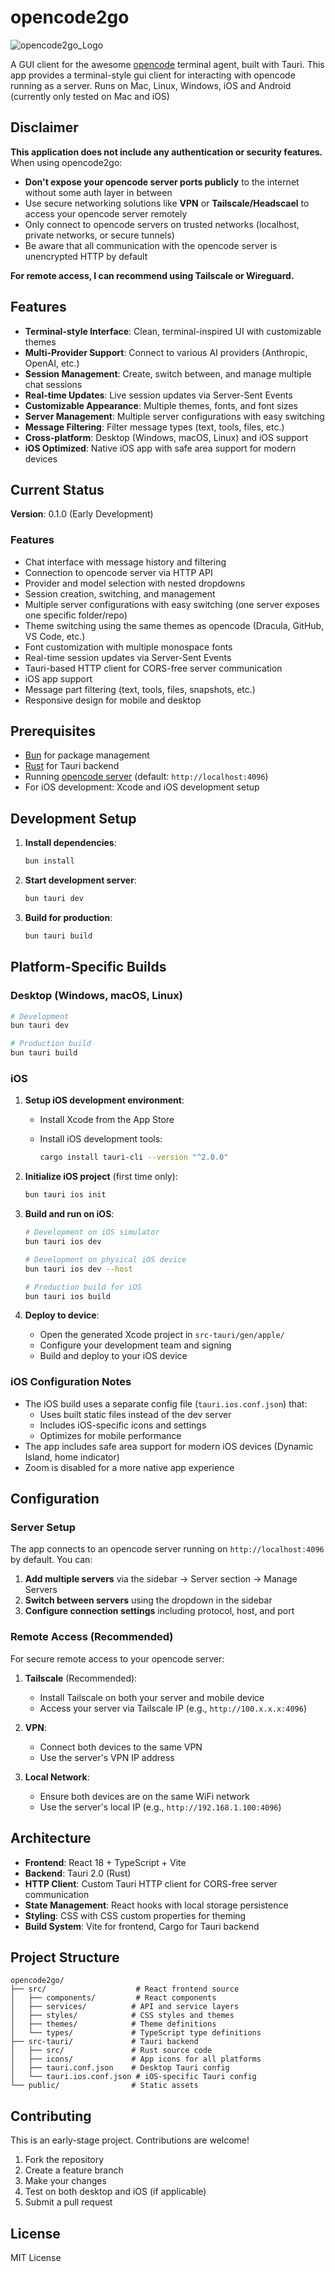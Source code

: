 # opencode2go

![opencode2go_Logo](logo.svg)

A GUI client for the awesome [opencode](https://opencode.ai) terminal agent, built with Tauri. This app provides a terminal-style gui client for interacting with opencode running as a server. Runs on Mac, Linux, Windows, iOS and Android (currently only tested on Mac and iOS)

## Disclaimer

**This application does not include any authentication or security features.** When using opencode2go:

- **Don't expose your opencode server ports publicly** to the internet without some auth layer in between
- Use secure networking solutions like **VPN** or **Tailscale/Headscael** to access your opencode server remotely
- Only connect to opencode servers on trusted networks (localhost, private networks, or secure tunnels)
- Be aware that all communication with the opencode server is unencrypted HTTP by default

**For remote access, I can recommend using Tailscale or Wireguard.**

## Features

- **Terminal-style Interface**: Clean, terminal-inspired UI with customizable themes
- **Multi-Provider Support**: Connect to various AI providers (Anthropic, OpenAI, etc.)
- **Session Management**: Create, switch between, and manage multiple chat sessions
- **Real-time Updates**: Live session updates via Server-Sent Events
- **Customizable Appearance**: Multiple themes, fonts, and font sizes
- **Server Management**: Multiple server configurations with easy switching
- **Message Filtering**: Filter message types (text, tools, files, etc.)
- **Cross-platform**: Desktop (Windows, macOS, Linux) and iOS support
- **iOS Optimized**: Native iOS app with safe area support for modern devices

## Current Status

**Version**: 0.1.0 (Early Development)

### Features

- Chat interface with message history and filtering
- Connection to opencode server via HTTP API
- Provider and model selection with nested dropdowns
- Session creation, switching, and management
- Multiple server configurations with easy switching (one server exposes one specific folder/repo)
- Theme switching using the same themes as opencode (Dracula, GitHub, VS Code, etc.)
- Font customization with multiple monospace fonts
- Real-time session updates via Server-Sent Events
- Tauri-based HTTP client for CORS-free server communication
- iOS app support
- Message part filtering (text, tools, files, snapshots, etc.)
- Responsive design for mobile and desktop

## Prerequisites

- [Bun](https://bun.sh/) for package management
- [Rust](https://rustlang.org/) for Tauri backend
- Running [opencode server](https://opencode.ai) (default: `http://localhost:4096`)
- For iOS development: Xcode and iOS development setup

## Development Setup

1. **Install dependencies**:

   ```bash
   bun install
   ```

2. **Start development server**:

   ```bash
   bun tauri dev
   ```

3. **Build for production**:

   ```bash
   bun tauri build
   ```

## Platform-Specific Builds

### Desktop (Windows, macOS, Linux)

```bash
# Development
bun tauri dev

# Production build
bun tauri build
```

### iOS

1. **Setup iOS development environment**:
   - Install Xcode from the App Store
   - Install iOS development tools:

     ```bash
     cargo install tauri-cli --version "^2.0.0"
     ```

2. **Initialize iOS project** (first time only):

   ```bash
   bun tauri ios init
   ```

3. **Build and run on iOS**:

   ```bash
   # Development on iOS simulator
   bun tauri ios dev
   
   # Development on physical iOS device
   bun tauri ios dev --host
   
   # Production build for iOS
   bun tauri ios build
   ```

4. **Deploy to device**:
   - Open the generated Xcode project in `src-tauri/gen/apple/`
   - Configure your development team and signing
   - Build and deploy to your iOS device

### iOS Configuration Notes

- The iOS build uses a separate config file (`tauri.ios.conf.json`) that:
  - Uses built static files instead of the dev server
  - Includes iOS-specific icons and settings
  - Optimizes for mobile performance
- The app includes safe area support for modern iOS devices (Dynamic Island, home indicator)
- Zoom is disabled for a more native app experience

## Configuration

### Server Setup

The app connects to an opencode server running on `http://localhost:4096` by default. You can:

1. **Add multiple servers** via the sidebar → Server section → Manage Servers
2. **Switch between servers** using the dropdown in the sidebar
3. **Configure connection settings** including protocol, host, and port

### Remote Access (Recommended)

For secure remote access to your opencode server:

1. **Tailscale** (Recommended):
   - Install Tailscale on both your server and mobile device
   - Access your server via Tailscale IP (e.g., `http://100.x.x.x:4096`)

2. **VPN**:
   - Connect both devices to the same VPN
   - Use the server's VPN IP address

3. **Local Network**:
   - Ensure both devices are on the same WiFi network
   - Use the server's local IP (e.g., `http://192.168.1.100:4096`)

## Architecture

- **Frontend**: React 18 + TypeScript + Vite
- **Backend**: Tauri 2.0 (Rust)
- **HTTP Client**: Custom Tauri HTTP client for CORS-free server communication
- **State Management**: React hooks with local storage persistence
- **Styling**: CSS with CSS custom properties for theming
- **Build System**: Vite for frontend, Cargo for Tauri backend

## Project Structure

```
opencode2go/
├── src/                    # React frontend source
│   ├── components/         # React components
│   ├── services/          # API and service layers
│   ├── styles/            # CSS styles and themes
│   ├── themes/            # Theme definitions
│   └── types/             # TypeScript type definitions
├── src-tauri/             # Tauri backend
│   ├── src/               # Rust source code
│   ├── icons/             # App icons for all platforms
│   ├── tauri.conf.json    # Desktop Tauri config
│   └── tauri.ios.conf.json # iOS-specific Tauri config
└── public/                # Static assets
```

## Contributing

This is an early-stage project. Contributions are welcome!

1. Fork the repository
2. Create a feature branch
3. Make your changes
4. Test on both desktop and iOS (if applicable)
5. Submit a pull request

## License

MIT License
